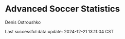 # Advanced Soccer Statistics
Denis Ostroushko

<!-- gfm -->

Last successful data update: 2024-12-21 13:11:04 CST
